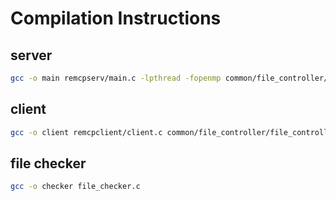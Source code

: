 # Compilation Instructions

## server

```bash
gcc -o main remcpserv/main.c -lpthread -fopenmp common/file_controller/file_controller.c common/socket/socket.c
```

## client

```bash
gcc -o client remcpclient/client.c common/file_controller/file_controller.c common/socket/socket.c
```

## file checker

```bash
gcc -o checker file_checker.c
```
